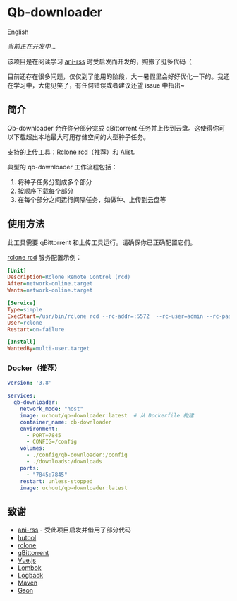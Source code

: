 # Qb-downloader

[English](README.md)

*当前正在开发中...*

该项目是在阅读学习 [ani-rss](https://github.com/wushuo894/ani-rss) 时受启发而开发的，照搬了挺多代码（

目前还存在很多问题，仅仅到了能用的阶段，大一暑假里会好好优化一下的。我还在学习中，大佬见笑了，有任何错误或者建议还望 issue 中指出~
## 简介

Qb-downloader 允许你分部分完成 qBittorrent 任务并上传到云盘。这使得你可以下载超出本地最大可用存储空间的大型种子任务。

支持的上传工具：[Rclone rcd](https://rclone.org/commands/rclone_rcd/)（推荐）和 [Alist](https://alistgo.com/)。

典型的 qb-downloader 工作流程包括：
1. 将种子任务分割成多个部分
2. 按顺序下载每个部分
3. 在每个部分之间运行间隔任务，如做种、上传到云盘等

## 使用方法

此工具需要 qBittorrent 和上传工具运行。请确保你已正确配置它们。

[rclone rcd](https://rclone.org/commands/rclone_rcd/) 服务配置示例：
```ini
[Unit]
Description=Rclone Remote Control (rcd)
After=network-online.target
Wants=network-online.target

[Service]
Type=simple
ExecStart=/usr/bin/rclone rcd --rc-addr=:5572  --rc-user=admin --rc-pass="password"
User=rclone
Restart=on-failure

[Install]
WantedBy=multi-user.target
```

### Docker（推荐）

```yaml
version: '3.8'

services:
  qb-downloader:
    network_mode: "host"
    image: uchout/qb-downloader:latest  # 从 Dockerfile 构建
    container_name: qb-downloader
    environment:
      - PORT=7845
      - CONFIG=/config
    volumes:
      - ./config/qb-downloader:/config
      - ./downloads:/downloads
    ports:
      - "7845:7845"
    restart: unless-stopped
    image: uchout/qb-downloader:latest
```

## 致谢

- [ani-rss](https://github.com/wushuo894/ani-rss) - 受此项目启发并借用了部分代码
- [hutool](https://hutool.cn)
- [rclone](https://rclone.org)
- [qBittorrent](https://github.com/qbittorrent/qBittorrent)
- [Vue.js](https://cn.vuejs.org/)
- [Lombok](https://github.com/projectlombok/lombok)
- [Logback](https://github.com/qos-ch/logback)
- [Maven](https://github.com/apache/maven)
- [Gson](https://github.com/google/gson)
